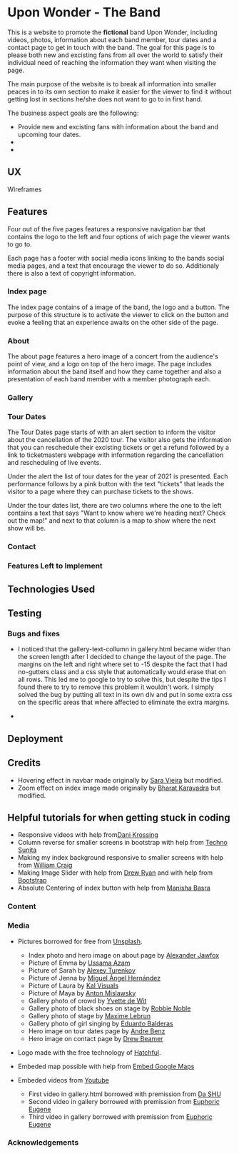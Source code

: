 # Upon Wonder - The Band
This is a website to promote the **fictional** band Upon Wonder, including videos, photos, information about each band 
member, tour dates and a contact page to get in touch with the band. The goal for this page is to please both new and
excisting fans from all over the world to satisfy their individual need of reaching the information they want when
visiting the page.

The main purpose of the website is to break all information into smaller peaces in to its own section to make it 
easier for the viewer to find it without getting lost in sections he/she does not want to go to in first hand.

The business aspect goals are the following:
* Provide new and excisting fans with information about the band and upcoming tour dates.
* 
* 

## UX

Wireframes

## Features
Four out of the five pages features a responsive navigation bar that contains the logo to the left and four options of wich
page the viewer wants to go to.

Each page has a footer with social media icons linking to the bands social media pages, and a text that encourage the
viewer to do so. Additionaly there is also a text of copyright information. 

### Index page
The index page contains of a image of the band, the logo and a button. The purpose of this structure is to activate 
the viewer to click on the button and evoke a feeling that an experience awaits on the other side of the page.

### About 
The about page features a hero image of a concert from the audience's point of view, and a logo on top of the hero
image. The page includes information about the band itself and how they came together and also a presentation of
each band member with a member photograph each.

### Gallery 
### Tour Dates 
The Tour Dates page starts of with an alert section to inform the visitor about the cancellation of the 2020 tour.
The visitor also gets the information that you can reschedule their excisting tickets or get a refund followed by
a link to ticketmasters webpage with information regarding the cancellation and rescheduling of live events.

Under the alert the list of tour dates for the year of 2021 is presented. Each performance follows by a pink button
with the text "tickets" that leads the visitor to a page where they can purchase tickets to the shows.

Under the tour dates list, there are two columns where the one to the left contains a text that says 
"Want to know where we're heading next? Check out the map!" and next to that column is a map to show where the next
show will be.

### Contact

### Features Left to Implement

## Technologies Used

## Testing
### Bugs and fixes
* I noticed that the gallery-text-collumn in gallery.html became wider than the screen 
length after I decided to change the layout of the page. The margins on the left and right
where set to -15 despite the fact that I had no-gutters class and a css style that automatically would erase that
on all rows. This led me to google to try to solve this, but despite the tips I found there to try
to remove this problem it wouldn't work. I simply solved the bug by putting all text in its own
div and put in some extra css on the specific areas that where affected to eliminate the extra margins.

*


## Deployment

## Credits
- Hovering effect in navbar made originally by [Sara Vieira](https://www.developerdrive.com/8-simple-css-hover-effects/) but modified.
- Zoom effect on index image made originally by [Bharat Karavadra](https://medium.com/@bharatkaravadra/how-to-create-a-css-zoom-in-out-effect-546654fb54e4) but modified.

## Helpful tutorials for when getting stuck in coding
- Responsive videos with help from[Dani Krossing](https://www.youtube.com/watch?v=HjAAC6BGp5c)
- Column reverse for smaller screens in bootstrap with help from [Techno Sunita](https://www.youtube.com/watch?v=MkSn0GbocXw)
- Making my index background responsive to smaller screens with help from [William Craig](https://www.webfx.com/blog/web-design/responsive-background-image/)
- Making Image Slider with help from [Drew Ryan](https://www.youtube.com/watch?v=9cKsq14Kfsw&t=2170s) and with help from [Bootstrap](https://getbootstrap.com/docs/4.0/components/carousel/)
- Absolute Centering of index button with help from [Manisha Basra](https://medium.com/front-end-weekly/absolute-centering-in-css-ea3a9d0ad72e)

### Content
### Media
- Pictures borrowed for free from [Unsplash](https://unsplash.com/).
    - Index photo and hero image on about page by [Alexander Jawfox](https://unsplash.com/photos/MkgeKMXCPnw)
    - Picture of Emma by [Ussama Azam](https://unsplash.com/photos/cwmSqgnwbxg)
    - Picture of Sarah by [Alexey Turenkov](https://unsplash.com/photos/M43Qs4FkgiM)
    - Picture of Jenna by [Miguel Ángel Hernández](https://unsplash.com/photos/iJV_Vqe9su4)
    - Picture of Laura by [Kal Visuals](https://unsplash.com/photos/fEbgg7USu3E)
    - Picture of Maya by [Anton Mislawsky](https://unsplash.com/photos/1B7vFqOn6og)
    - Gallery photo of crowd by [Yvette de Wit](https://unsplash.com/photos/Kcx_YuUR-dw)
    - Gallery photo of black shoes on stage by [Robbie Noble](https://unsplash.com/photos/hSygsHzG9ok)
    - Gallery photo of stage by [Maxime Lebrun](https://unsplash.com/photos/l8h1hXBvzkQ)
    - Gallery photo of girl singing by [Eduardo Balderas](https://unsplash.com/photos/AfEAFwmQzMc)
    - Hero image on tour dates page by [Andre Benz](https://unsplash.com/photos/5TJ_80AZCno)
    - Hero image on contact page by [Drew Beamer](https://unsplash.com/photos/3SIXZisims4)

- Logo made with the free technology of [Hatchful](https://hatchful.shopify.com/onboarding/pick-space).
- Embeded map possible with help from [Embed Google Maps](https://www.embedgooglemap.net/en/?gclid=CjwKCAjwmMX4BRAAEiwA-zM4JoyJB_AMMTM8hXyyqUkgRPOhXRWv6NyhWXqxULExeMFMwcGrFYMOzRoCLf0QAvD_BwE)
- Embeded videos from [Youtube](https://www.youtube.com/) 
    - First video in gallery.html borrowed with premission from [Da SHU](https://www.youtube.com/channel/UC8pmgHZnw2wO4djy1Ur3umA/videos)
    - Second video in gallery borrowed with premission from [Euphoric Eugene](https://www.youtube.com/watch?v=PWMTDRWJqu4&feature=emb_logo)
    - Third video in gallery borrowed with premission from [Euphoric Eugene](https://www.youtube.com/watch?v=XccPsuqAz4E&feature=emb_logo)

### Acknowledgements
